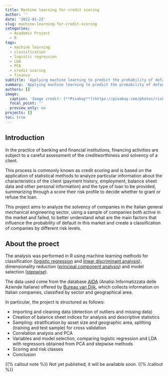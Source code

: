 ```yaml
---
title: Machine learning for credit scoring
author: ''
date: '2022-01-22'
slug: machine-learning-for-credit-scoring
categories:
  - Academic Project
  - R
tags:
  - machine learning
  - classification
  - logistic regression
  - LDA
  - PCA
  - credit scoring
  - finance
subtitle: 'Applying machine learning to predict the probability of default of mechanical sector companies.'
summary: 'Applying machine learning to predict the probability of default of mechanical sector companies.'
authors: []
image:
  caption: 'Image credit: [**Pixabay**](https://pixabay.com/photos/risk-word-letters-boggle-game-1945683/)'
  focal_point: ''
  preview_only: no
projects: []
toc: true
---
```



## Introduction

In the practice of banking and financial institutions, financing activities are subject to a careful assessment of the creditworthiness and solvency of a client. 

This process is commonly known as credit scoring and is based on the application of statistical methods to analyze particular information about the characteristics of the client (payment history, employment, balance sheet data and other personal information) and the type of loan to be provided, summarizing through a score their risk profile to decide whether to grant or refuse the loan.

This project aims to analyze the solvency of companies in the Italian general mechanical engineering sector, using a sample of companies both active in the market and failed, to better understand what are the main factors that influence the probability of default in this market and create a classification of companies by different risk levels.


## About the proect
The analysis was performed in R using machine learning methods for classification ([logistic regression](https://en.wikipedia.org/wiki/Logistic_regression) and [linear discriminant analysis](https://en.wikipedia.org/wiki/Linear_discriminant_analysis)), dimensionality reduction ([principal component analysis](https://en.wikipedia.org/wiki/Principal_component_analysis)) and model selection ([stepwise](https://en.wikipedia.org/wiki/Stepwise_regression)). 

The data used come from the database [AIDA](https://www.bvdinfo.com/it-it/le-nostre-soluzioni/dati/nazionali/aida) (Analisi Informatizzata delle Aziende Italiane) offered by [Bureau van Dijk](https://www.bvdinfo.com/en-gb/), which collects information on Italian companies, classified by sector and geographical area.

In particular, the project is structured as follows:

- Importing and cleaning data (detection of outliers and missing data)
- Creation of balance sheet indices for analysis and descriptive statistics
- Sampling: stratification by asset size and geographic area, splitting (training and test sample) for cross validation 
- Correlation analysis and PCA
- Variables and model selection, comparing logistic regression and LDA with regressors obtained from PCA and stepwise methods
- Scoring and risk classes
- Conclusion



{{% callout note %}}
Not yet published, it will be available soon.
{{% /callout %}}




